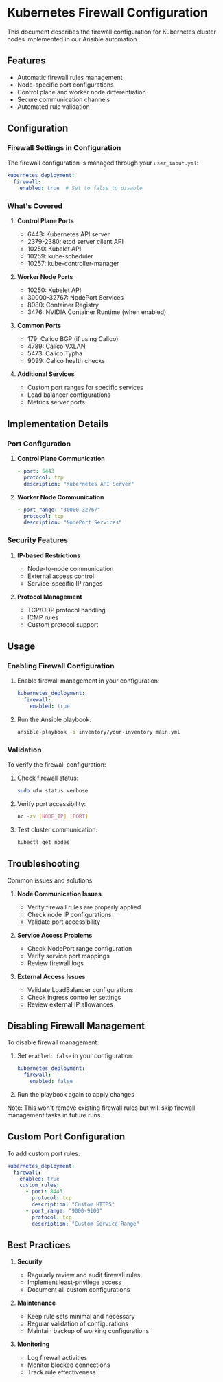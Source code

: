 # Kubernetes Firewall Configuration

This document describes the firewall configuration for Kubernetes cluster nodes implemented in our Ansible automation.

## Features

- Automatic firewall rules management
- Node-specific port configurations
- Control plane and worker node differentiation
- Secure communication channels
- Automated rule validation

## Configuration

### Firewall Settings in Configuration

The firewall configuration is managed through your `user_input.yml`:

```yaml
kubernetes_deployment:
  firewall:
    enabled: true  # Set to false to disable
```

### What's Covered

1. **Control Plane Ports**
   - 6443: Kubernetes API server
   - 2379-2380: etcd server client API
   - 10250: Kubelet API
   - 10259: kube-scheduler
   - 10257: kube-controller-manager

2. **Worker Node Ports**
   - 10250: Kubelet API
   - 30000-32767: NodePort Services
   - 8080: Container Registry
   - 3476: NVIDIA Container Runtime (when enabled)

3. **Common Ports**
   - 179: Calico BGP (if using Calico)
   - 4789: Calico VXLAN
   - 5473: Calico Typha
   - 9099: Calico health checks

4. **Additional Services**
   - Custom port ranges for specific services
   - Load balancer configurations
   - Metrics server ports

## Implementation Details

### Port Configuration

1. **Control Plane Communication**
   ```yaml
   - port: 6443
     protocol: tcp
     description: "Kubernetes API Server"
   ```

2. **Worker Node Communication**
   ```yaml
   - port_range: "30000-32767"
     protocol: tcp
     description: "NodePort Services"
   ```

### Security Features

1. **IP-based Restrictions**
   - Node-to-node communication
   - External access control
   - Service-specific IP ranges

2. **Protocol Management**
   - TCP/UDP protocol handling
   - ICMP rules
   - Custom protocol support

## Usage

### Enabling Firewall Configuration

1. Enable firewall management in your configuration:
   ```yaml
   kubernetes_deployment:
     firewall:
       enabled: true
   ```

2. Run the Ansible playbook:
   ```bash
   ansible-playbook -i inventory/your-inventory main.yml
   ```

### Validation

To verify the firewall configuration:

1. Check firewall status:
   ```bash
   sudo ufw status verbose
   ```

2. Verify port accessibility:
   ```bash
   nc -zv [NODE_IP] [PORT]
   ```

3. Test cluster communication:
   ```bash
   kubectl get nodes
   ```

## Troubleshooting

Common issues and solutions:

1. **Node Communication Issues**
   - Verify firewall rules are properly applied
   - Check node IP configurations
   - Validate port accessibility

2. **Service Access Problems**
   - Check NodePort range configuration
   - Verify service port mappings
   - Review firewall logs

3. **External Access Issues**
   - Validate LoadBalancer configurations
   - Check ingress controller settings
   - Review external IP allowances

## Disabling Firewall Management

To disable firewall management:

1. Set `enabled: false` in your configuration:
   ```yaml
   kubernetes_deployment:
     firewall:
       enabled: false
   ```

2. Run the playbook again to apply changes

Note: This won't remove existing firewall rules but will skip firewall management tasks in future runs.

## Custom Port Configuration

To add custom port rules:

```yaml
kubernetes_deployment:
  firewall:
    enabled: true
    custom_rules:
      - port: 8443
        protocol: tcp
        description: "Custom HTTPS"
      - port_range: "9000-9100"
        protocol: tcp
        description: "Custom Service Range"
```

## Best Practices

1. **Security**
   - Regularly review and audit firewall rules
   - Implement least-privilege access
   - Document all custom configurations

2. **Maintenance**
   - Keep rule sets minimal and necessary
   - Regular validation of configurations
   - Maintain backup of working configurations

3. **Monitoring**
   - Log firewall activities
   - Monitor blocked connections
   - Track rule effectiveness 